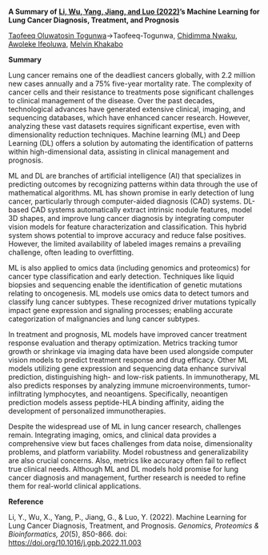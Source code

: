 **A Summary of** [**Li, Wu, Yang, Jiang, and Luo (2022)**](file:///C:/Users/TOGUNWA%20T.O/Desktop/A%20Summary%20of%20Li.docx#_ENREF_1 "Li, 2022 #319")**’s Machine Learning for Lung Cancer Diagnosis, Treatment, and Prognosis**

[Taofeeq Oluwatosin Togunwa](https://github.com/Taofeeq-T)->Taofeeq-Togunwa, [Chidimma Nwaku](https://github.com/Chidicode), [Awoleke Ifeoluwa](https://github.com/ChaChaoyel), [Melvin Khakabo](https://github.com/MelvinKhakabo)

**Summary**

Lung cancer remains one of the deadliest cancers globally, with 2.2 million new cases annually and a 75% five-year mortality rate. The complexity of cancer cells and their resistance to treatments pose significant challenges to clinical management of the disease. Over the past decades, technological advances have generated extensive clinical, imaging, and sequencing databases, which have enhanced cancer research. However, analyzing these vast datasets requires significant expertise, even with dimensionality reduction techniques. Machine learning (ML) and Deep Learning (DL) offers a solution by automating the identification of patterns within high-dimensional data, assisting in clinical management and prognosis.

ML and DL are branches of artificial intelligence (AI) that specializes in predicting outcomes by recognizing patterns within data through the use of mathematical algorithms. ML has shown promise in early detection of lung cancer, particularly through computer-aided diagnosis (CAD) systems. DL-based CAD systems automatically extract intrinsic nodule features, model 3D shapes, and improve lung cancer diagnosis by integrating computer vision models for feature characterization and classification. This hybrid system shows potential to improve accuracy and reduce false positives. However, the limited availability of labeled images remains a prevailing challenge, often leading to overfitting.

ML is also applied to omics data (including genomics and proteomics) for cancer type classification and early detection. Techniques like liquid biopsies and sequencing enable the identification of genetic mutations relating to oncogenesis. ML models use omics data to detect tumors and classify lung cancer subtypes. These recognized driver mutations typically impact gene expression and signaling processes; enabling accurate categorization of malignancies and lung cancer subtypes.

In treatment and prognosis, ML models have improved cancer treatment response evaluation and therapy optimization. Metrics tracking tumor growth or shrinkage via imaging data have been used alongside computer vision models to predict treatment response and drug efficacy. Other ML models utilizing gene expression and sequencing data enhance survival prediction, distinguishing high- and low-risk patients. In immunotherapy, ML also predicts responses by analyzing immune microenvironments, tumor-infiltrating lymphocytes, and neoantigens. Specifically, neoantigen prediction models assess peptide-HLA binding affinity, aiding the development of personalized immunotherapies.

Despite the widespread use of ML in lung cancer research, challenges remain. Integrating imaging, omics, and clinical data provides a comprehensive view but faces challenges from data noise, dimensionality problems, and platform variability. Model robustness and generalizability are also crucial concerns. Also, metrics like accuracy often fail to reflect true clinical needs. Although ML and DL models hold promise for lung cancer diagnosis and management, further research is needed to refine them for real-world clinical applications.

**Reference**

Li, Y., Wu, X., Yang, P., Jiang, G., & Luo, Y. (2022). Machine Learning for Lung Cancer Diagnosis, Treatment, and Prognosis. *Genomics, Proteomics & Bioinformatics, 20*(5), 850-866. doi: https://doi.org/10.1016/j.gpb.2022.11.003
